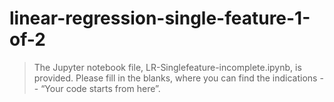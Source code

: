 # linear-regression-single-feature-1-of-2

> The Jupyter notebook file, LR-Singlefeature-incomplete.ipynb, is provided.
Please fill in the blanks, where you can find the indications -- “Your code starts from here”.
